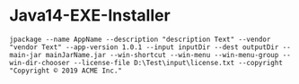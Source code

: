 # Java14-EXE-Installer

    jpackage --name AppName --description "description Text" --vendor "vendor Text" --app-version 1.0.1 --input inputDir --dest outputDir --main-jar mainJarName.jar --win-shortcut --win-menu --win-menu-group --win-dir-chooser --license-file D:\Test\input\license.txt --copyright "Copyright © 2019 ACME Inc."
